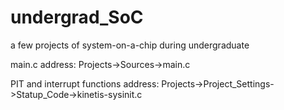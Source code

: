 # undergrad_SoC
a few projects of system-on-a-chip during undergraduate

main.c address:
Projects->Sources->main.c

PIT and interrupt functions address:
Projects->Project_Settings->Statup_Code->kinetis-sysinit.c
